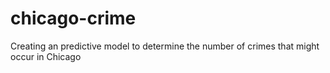 # chicago-crime
Creating an predictive model to determine the number of crimes that might occur in Chicago
